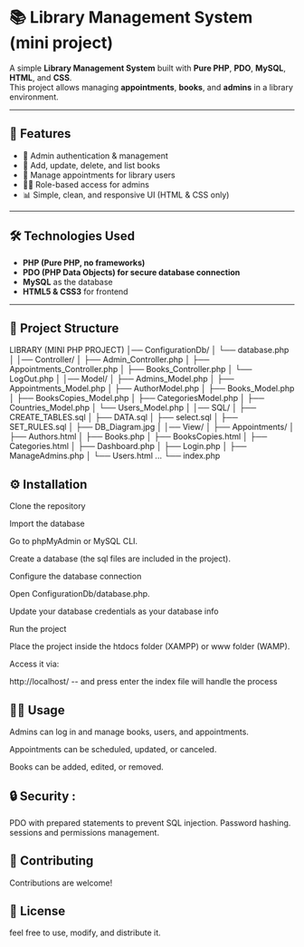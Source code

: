 # 📚 Library Management System (mini project)  

A simple **Library Management System** built with **Pure PHP**, **PDO**, **MySQL**, **HTML**, and **CSS**.  
This project allows managing **appointments**, **books**, and **admins** in a library environment.  

---

## 🚀 Features  
- 🔐 Admin authentication & management  
- 📖 Add, update, delete, and list books  
- 📅 Manage appointments for library users  
- 👨‍💻 Role-based access for admins  
- 📊 Simple, clean, and responsive UI (HTML & CSS only)  

---

## 🛠️ Technologies Used  
- **PHP (Pure PHP, no frameworks)**  
- **PDO (PHP Data Objects) for secure database connection**  
- **MySQL** as the database  
- **HTML5 & CSS3** for frontend  

---

## 📂 Project Structure  

LIBRARY (MINI PHP PROJECT)
│── ConfigurationDb/
│   └── database.php
│
│── Controller/
│   ├── Admin_Controller.php
│   ├── Appointments_Controller.php
│   ├── Books_Controller.php
│   └── LogOut.php
│
│── Model/
│   ├── Admins_Model.php
│   ├── Appointments_Model.php
│   ├── AuthorModel.php
│   ├── Books_Model.php
│   ├── BooksCopies_Model.php
│   ├── CategoriesModel.php
│   ├── Countries_Model.php
│   └── Users_Model.php
│
│── SQL/
│   ├── CREATE_TABLES.sql
│   ├── DATA.sql
│   ├── select.sql
│   ├── SET_RULES.sql
│   ├── DB_Diagram.jpg
│
│── View/
│   ├── Appointments/
│   ├── Authors.html
│   ├── Books.php
│   ├── BooksCopies.html
│   ├── Categories.html
│   ├── Dashboard.php
│   ├── Login.php
│   ├── ManageAdmins.php
│   └── Users.html
...
└── index.php

## ⚙️ Installation

Clone the repository

Import the database

Go to phpMyAdmin or MySQL CLI.

Create a database (the sql files are included in the project).

Configure the database connection

Open ConfigurationDb/database.php.

Update your database credentials as your database info

Run the project

Place the project inside the htdocs folder (XAMPP) or www folder (WAMP).

Access it via:

http://localhost/ -- and press enter the index file will handle the process

## 👨‍💻 Usage

Admins can log in and manage books, users, and appointments.

Appointments can be scheduled, updated, or canceled.

Books can be added, edited, or removed.

## 🔒 Security :

 PDO with prepared statements to prevent SQL injection.
 Password hashing.
 sessions and permissions management.


## 🤝 Contributing

Contributions are welcome!

## 📜 License
feel free to use, modify, and distribute it.

